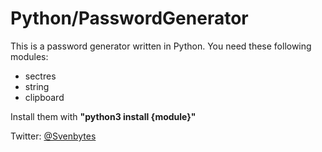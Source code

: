 # Python/PasswordGenerator
This is a password generator written in Python.
You need these following modules:
- sectres
- string
- clipboard
<p>Install them with <b>"python3 install {module}"</b>
<p>Twitter:  <a href="https://www.twitter.com/svenbytes" target="_blank">@Svenbytes</a> 
